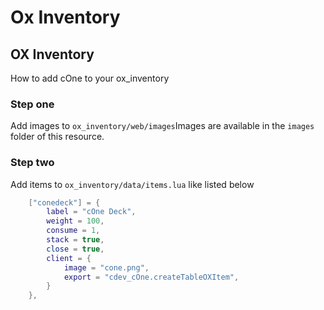 # Ox Inventory

## OX Inventory

How to add cOne to your ox\_inventory

### Step one <a href="#step-one" id="step-one"></a>

Add images to `ox_inventory/web/images`Images are available in the `images` folder of this resource.

### Step two <a href="#step-two" id="step-two"></a>

Add items to `ox_inventory/data/items.lua` like listed below

```lua
	["conedeck"] = {
		label = "cOne Deck",
		weight = 100,
		consume = 1,
		stack = true,
		close = true,
		client = {
			image = "cone.png",
			export = "cdev_cOne.createTableOXItem",
		}
	},
```
